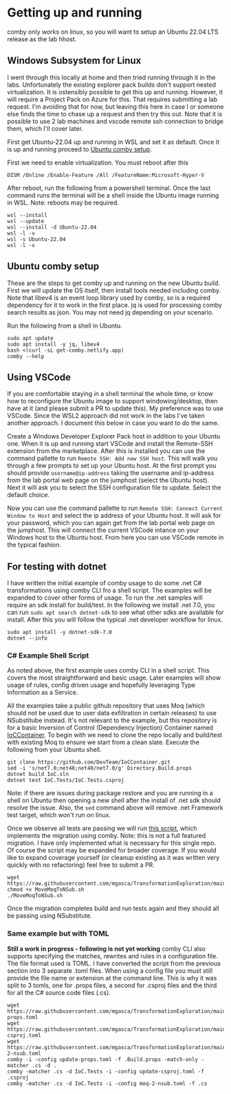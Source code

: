 # Getting up and running

comby only works on linux, so you will want to setup an Ubuntu 22.04 LTS release as the lab hhost.

## Windows Subsystem for Linux

I went through this locally at home and then tried running through it in the labs. Unfortunately the existing explorer pack builds don't support nested virtualization. It is ostensibly possible to get this up and running. However, it will require a Project Pack on Azure for this. That requires submitting a lab request. I'm avoiding that for now, but leaving this here in case I or someone else finds the time to chase up a request and then try this out. Note that it is possible to use 2 lab machines and vscode remote ssh connection to bridge them, which I'll cover later.

First get Ubuntu-22.04 up and running in WSL and set it as default. Once it is up and running proceed to [Ubuntu comby setup](#ubuntu-comby-setup).

First we need to enable virtualization. You must reboot after this

```
DISM /Online /Enable-Feature /All /FeatureName:Microsoft-Hyper-V
```

After reboot, run the following from a powershell terminal. Once the last command runs the terminal will be a shell inside the Ubuntu image running in WSL. Note: reboots may be required.

```
wsl --install
wsl --update
wsl --install -d Ubuntu-22.04
wsl -l -v
wsl -s Ubuntu-22.04
wsl -l -v
```

## Ubuntu comby setup

These are the steps to get comby up and running on the new Ubuntu build. First we will update the OS itself, then install tools needed including comby. Note that libev4 is an event loop library used by comby, so is a required dependency for it to work in the first place. jq is used for processing comby search results as json. You may not need jq depending on your scenario.

Run the following from a shell in Ubuntu.

```
sudo apt update
sudo apt install -y jq, libev4
bash <(curl -sL get-comby.netlify.app)
comby --help
```

## Using VSCode

If you are comfortable staying in a shell terminal the whole time, or know how to reconfigure the Ubuntu image to support windowing/desktop, then have at it (and please submit a PR to update this). My preference was to use VSCode. Since the WSL2 approach did not work in the labs I've taken another approach. I document this below in case you want to do the same.

Create a Windows Developer Explorer Pack host in addition to your Ubuntu one. When it is up and running start VSCode and install the Remote-SSH extension from the marketplace. After this is installed you can use the command pallette to run `Remote SSH: Add new SSH host`. This will walk you through a few prompts to set up your Ubuntu host. At the first prompt you should provide `username@ip-address` taking the username and ip-address from the lab portal web page on the jumphost (select the Ubuntu host). Next it will ask you to select the SSH configuration file to update. Select the default choice.

Now you can use the command pallette to run `Remote SSH: Connect Current Window to Host` and select the ip address of your Ubuntu host. It will ask for your password, which you can again get from the lab portal web page on the jumphost. This will connect the current VSCode intance on your Windows host to the Ubuntu host. From here you can use VSCode remote in the typical fashion.

## For testing with dotnet

I have written the initial example of comby usage to do some .net C# transformations using comby CLI fro a shell script. The examples will be expanded to cover other forms of usage. To run the .net samples will require an sdk install for build/test. In the following we install .net 7.0, you can run `sudo apt search dotnet-sdk` to see what other sdks are available for install. After this you will follow the typical .net developer workflow for linux.

```
sudo apt install -y dotnet-sdk-7.0
dotnet --info
```

### C# Example Shell Script

As noted above, the first example uses comby CLI in a shell script. This covers the most straightforward and basic usage. Later examples will show usage of rules, config driven usage and hopefully leveraging Type Information as a Service.

All the examples take a public github repository that uses Moq (which should not be used due to user data exfiltration in certain releases) to use NSubstitube instead. It's not relevant to the example, but this repository is for a basic Inversion of Control (Dependency Injection) Container named [IoCContainer](https://github.com/DevTeam/IoCContainer). To begin with we need to clone the repo locally and build/test with existing Moq to ensure we start from a clean slate. Execute the following from your Ubuntu shell.

```
git clone https://github.com/DevTeam/IoCContainer.git
sed -i 's/net7.0;net48;net40/net7.0/g' Directory.Build.props
dotnet build IoC.sln
dotnet test IoC.Tests/IoC.Tests.csproj
```

Note: if there are issues during package restore and you are running in a shell on Ubuntu then opening a new shell after the install of .net sdk should resolve the issue. Also, the `sed` command above will remove .net Framework test target, which won't run on linux.

Once we observe all tests are passing we will run [this script](https://github.com/mgasca/TransformationExploration/blob/main/comby/MoveMoqToNSub.sh), which implements the migration using comby. Note: this is not a full featured migration. I have only implemented what is necessary for this single repo. Of course the script may be expanded for broader coverage. If you would like to expand coverage yourself (or cleanup existing as it was written very quickly with no refactoring) feel free to submit a PR.

```
wget https://raw.githubusercontent.com/mgasca/TransformationExploration/main/comby/MoveMoqToNSub.sh
chmod +x MoveMoqToNSub.sh
./MoveMoqToNSub.sh
```

Once the migration completes build and run tests again and they should all be passing using NSubstitute.

### Same example but with TOML

**Still a work in progress - following is not yet working**
comby CLI also supports specifying the matches, rewrites and rules in a configuration file. The file format used is TOML. I have converted the script from the previous section into 3 separate .toml files. When using a config file you must still provide the file name or extension at the command line. This is why it was split to 3 tomls, one for .props files, a second for .csproj files and the third for all the C# source code files (.cs).

```
wget https://raw.githubusercontent.com/mgasca/TransformationExploration/main/toml/update-props.toml
wget https://raw.githubusercontent.com/mgasca/TransformationExploration/main/toml/update-csproj.toml
wget https://raw.githubusercontent.com/mgasca/TransformationExploration/main/toml/moq-2-nsub.toml
comby -i -config update-props.toml -f .Build.props -match-only -matcher .cs -d .
comby -matcher .cs -d IoC.Tests -i -config update-csproj.toml -f .csproj
comby -matcher .cs -d IoC.Tests -i -config moq-2-nsub.toml -f .cs
```
